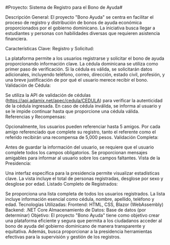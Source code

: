 #Proyecto: Sistema de Registro para el Bono de Ayuda#

Descripción General:
El proyecto "Bono Ayuda" se centra en facilitar el proceso de registro y distribución de bonos de ayuda económica proporcionados por el gobierno dominicano. La iniciativa busca llegar a estudiantes y personas con habilidades diversas que requieren asistencia financiera.

Características Clave:
Registro y Solicitud:

La plataforma permite a los usuarios registrarse y solicitar el bono de ayuda proporcionando información clave.
La cédula dominicana se utiliza como primer paso de verificación.
Si la cédula es válida, se solicitarán datos adicionales, incluyendo teléfono, correo, dirección, estado civil, profesión, y una breve justificación de por qué el usuario merece recibir el bono.
Validación de Cédula:

Se utiliza la API de validación de cédulas (https://api.adamix.net/apec/cedula/CEDULA) para verificar la autenticidad de la cédula ingresada.
En caso de cédula inválida, se informa al usuario y se le impide continuar hasta que proporcione una cédula válida.
Referencias y Recompensas:

Opcionalmente, los usuarios pueden referenciar hasta 5 amigos.
Por cada amigo referenciado que complete su registro, tanto el referente como el referido recibirán una recompensa de 5,000 pesos.
Validación Completa:

Antes de guardar la información del usuario, se requiere que el usuario complete todos los campos obligatorios.
Se proporcionan mensajes amigables para informar al usuario sobre los campos faltantes.
Vista de la Presidencia:

Una interfaz específica para la presidencia permite visualizar estadísticas clave.
La vista incluye el total de personas registradas, desglose por sexo y desglose por edad.
Listado Completo de Registrados:

Se proporciona una lista completa de todos los usuarios registrados.
La lista incluye información esencial como cédula, nombre, apellido, teléfono y edad.
Tecnologías Utilizadas:
Frontend: HTML, CSS, Blazor (WebAssembly)
Backend: .NET Core
Almacenamiento de Datos: Base de datos (por determinar)
Objetivo:
El proyecto "Bono Ayuda" tiene como objetivo crear una plataforma eficiente y segura que permita a los ciudadanos acceder al bono de ayuda del gobierno dominicano de manera transparente y equitativa. Además, busca proporcionar a la presidencia herramientas efectivas para la supervisión y gestión de los registros.






